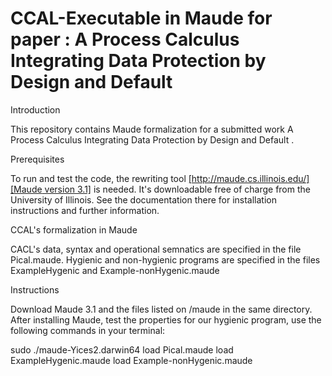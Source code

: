 # CCAL-Executable in Maude for paper : A Process Calculus Integrating Data Protection by Design and Default 
Introduction

This repository contains Maude formalization for a submitted work A Process Calculus Integrating Data Protection by Design and Default .

Prerequisites

To run and test the code, the rewriting tool [[http://maude.cs.illinois.edu/][Maude version 3.1]](https://maude.cs.illinois.edu/w/index.php/Maude_download_and_installation) is needed. It's downloadable free of charge from the University of Illinois. See the documentation there for installation instructions and further information.

CCAL's formalization in Maude

CACL's data, syntax and  operational semnatics are specified in the file Pical.maude. Hygienic and non-hygienic programs are specified in the files ExampleHygenic and Example-nonHygenic.maude

Instructions

Download Maude 3.1 and the files listed on /maude in the same directory. After installing Maude, test the properties for our hygienic program, use the following commands in your terminal:

sudo ./maude-Yices2.darwin64
load Pical.maude
load ExampleHygenic.maude
load Example-nonHygenic.maude
